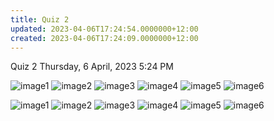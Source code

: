 ```yaml
---
title: Quiz 2
updated: 2023-04-06T17:24:54.0000000+12:00
created: 2023-04-06T17:24:09.0000000+12:00
---
```


Quiz 2
Thursday, 6 April, 2023
5:24 PM

![image1](../../../../resources/8db97b6e472e42bdbc77d2544d3a8f68.png)
![image2](../../../../resources/398b218c63194b3d9f52c4b7d58956de.png)
![image3](../../../../resources/37646c4a9fa04649b261edac3409df30.png)
![image4](../../../../resources/58323fb97276419fbba3a2348e82a72f.png)
![image5](../../../../resources/769937220c1246b59c9cdce4202bd413.png)
![image6](../../../../resources/7082c65f276744f6b342f7f5a7a4d733.png)

![image1](../../../../resources/8db97b6e472e42bdbc77d2544d3a8f68.png)
![image2](../../../../resources/398b218c63194b3d9f52c4b7d58956de.png)
![image3](../../../../resources/37646c4a9fa04649b261edac3409df30.png)
![image4](../../../../resources/58323fb97276419fbba3a2348e82a72f.png)
![image5](../../../../resources/769937220c1246b59c9cdce4202bd413.png)
![image6](../../../../resources/7082c65f276744f6b342f7f5a7a4d733.png)
